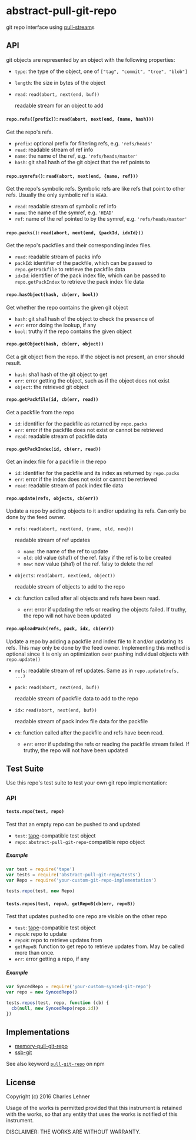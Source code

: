# abstract-pull-git-repo

git repo interface using [pull-stream][]s

[pull-stream]: https://github.com/dominictarr/pull-stream/
[memory-pull-git-repo]: https://github.com/clehner/memory-pull-git-repo
[ssb-git]: https://github.com/clehner/ssb-git
[tape]: https://github.com/substack/tape
[keyword]: https://www.npmjs.com/browse/keyword/pull-git-repo

## API

git objects are represented by an object with the following properties:

- `type`: the type of the object, one of `["tag", "commit", "tree", "blob"]`
- `length`: the size in bytes of the object
- `read`: `read(abort, next(end, buf))`

  readable stream for an object to add

#### `repo.refs([prefix])`: `read(abort, next(end, {name, hash}))`

Get the repo's refs.

- `prefix`: optional prefix for filtering refs, e.g. `'refs/heads'`
- `read`: readable stream of ref info
- `name`: the name of the ref, e.g. `'refs/heads/master'`
- `hash`: git sha1 hash of the git object that the ref points to

#### `repo.symrefs()`: `read(abort, next(end, {name, ref}))`

Get the repo's symbolic refs. Symbolic refs are like refs that point to
other refs. Usually the only symbolic ref is `HEAD`.

- `read`: readable stream of symbolic ref info
- `name`: the name of the symref, e.g. `'HEAD'`
- `ref`: name of the ref pointed to by the symref, e.g. `'refs/heads/master'`

#### `repo.packs()`: `read(abort, next(end, {packId, idxId}))`

Get the repo's packfiles and their corresponding index files.

- `read`: readable stream of packs info
- `packId`: identifier of the packfile, which can be passed to
    `repo.getPackfile` to retrieve the packfile data
- `idxId`: identifier of the pack index file, which can be passed to
    `repo.getPackIndex` to retrieve the pack index file data

#### `repo.hasObject(hash, cb(err, bool))`

Get whether the repo contains the given git object

- `hash`: git sha1 hash of the object to check the presence of
- `err`: error doing the lookup, if any
- `bool`: truthy if the repo contains the given object

#### `repo.getObject(hash, cb(err, object))`

Get a git object from the repo. If the object is not present, an error should
result.

- `hash`: sha1 hash of the git object to get
- `err`: error getting the object, such as if the object does not exist
- `object`: the retrieved git object

#### `repo.getPackfile(id, cb(err, read))`

Get a packfile from the repo

- `id`: identifier for the packfile as returned by `repo.packs`
- `err`: error if the packfile does not exist or cannot be retrieved
- `read`: readable stream of packfile data

#### `repo.getPackIndex(id, cb(err, read))`

Get an index file for a packfile in the repo

- `id`: identifier for the packfile and its index as returned by `repo.packs`
- `err`: error if the index does not exist or cannot be retrieved
- `read`: readable stream of pack index file data

#### `repo.update(refs, objects, cb(err))`

Update a repo by adding objects to it and/or updating its refs. Can only be
done by the feed owner.

- `refs`: `read(abort, next(end, {name, old, new}))`

  readable stream of ref updates

  - `name`: the name of the ref to update
  - `old`: old value (sha1) of the ref. falsy if the ref is to be created
  - `new`: new value (sha1) of the ref. falsy to delete the ref

- `objects`: `read(abort, next(end, object))`

  readable stream of objects to add to the repo

- `cb`: function called after all objects and refs have been read.

  - `err`: error if updating the refs or reading the objects failed.
    If truthy, the repo will not have been updated

#### `repo.uploadPack(refs, pack, idx, cb(err))`

Update a repo by adding a packfile and index file to it and/or updating its
refs. This may only be done by the feed owner. Implementing this method is
optional since it is only an optimization over pushing individual objects with
`repo.update()`

- `refs`: readable stream of ref updates. Same as in `repo.update(refs, ...)`

- `pack`: `read(abort, next(end, buf))`

  readable stream of packfile data to add to the repo

- `idx`: `read(abort, next(end, buf))`

  readable stream of pack index file data for the packfile

- `cb`: function called after the packfile and refs have been read.

  - `err`: error if updating the refs or reading the packfile stream failed.
    If truthy, the repo will not have been updated

## Test Suite

Use this repo's test suite to test your own git repo implementation:

### API

#### `tests.repo(test, repo)`

Test that an empty repo can be pushed to and updated

- `test`: [tape][]-compatible test object
- `repo`: `abstract-pull-git-repo`-compatible repo object

##### Example

```js
var test = require('tape')
var tests = require('abstract-pull-git-repo/tests')
var Repo = require('your-custom-git-repo-implementation')

tests.repo(test, new Repo)
```

#### `tests.repos(test, repoA, getRepoB(cb(err, repoB))`

Test that updates pushed to one repo are visible on the other repo

- `test`: [tape][]-compatible test object
- `repoA`: repo to update
- `repoB`: repo to retrieve updates from
- `getRepoB`: function to get repo to retrieve updates from. May be called more
    than once.
- `err`: error getting a repo, if any

##### Example

```js
var SyncedRepo = require('your-custom-synced-git-repo')
var repo = new SyncedRepo()

tests.repos(test, repo, function (cb) {
  cb(null, new SyncedRepo(repo.id))
})
```

## Implementations

- [memory-pull-git-repo][]
- [ssb-git][]

See also keyword [`pull-git-repo`][keyword] on npm

## License

Copyright (c) 2016 Charles Lehner

Usage of the works is permitted provided that this instrument is
retained with the works, so that any entity that uses the works is
notified of this instrument.

DISCLAIMER: THE WORKS ARE WITHOUT WARRANTY.
